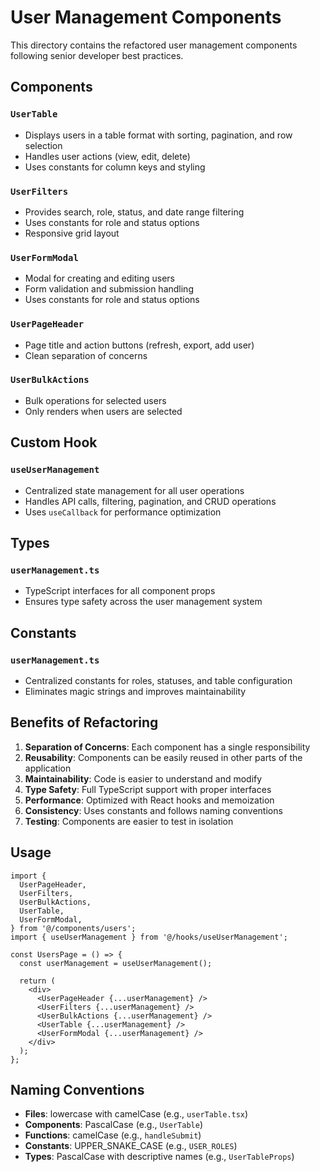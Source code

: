 # User Management Components

This directory contains the refactored user management components following senior developer best practices.

## Components

### `UserTable`

- Displays users in a table format with sorting, pagination, and row selection
- Handles user actions (view, edit, delete)
- Uses constants for column keys and styling

### `UserFilters`

- Provides search, role, status, and date range filtering
- Uses constants for role and status options
- Responsive grid layout

### `UserFormModal`

- Modal for creating and editing users
- Form validation and submission handling
- Uses constants for role and status options

### `UserPageHeader`

- Page title and action buttons (refresh, export, add user)
- Clean separation of concerns

### `UserBulkActions`

- Bulk operations for selected users
- Only renders when users are selected

## Custom Hook

### `useUserManagement`

- Centralized state management for all user operations
- Handles API calls, filtering, pagination, and CRUD operations
- Uses `useCallback` for performance optimization

## Types

### `userManagement.ts`

- TypeScript interfaces for all component props
- Ensures type safety across the user management system

## Constants

### `userManagement.ts`

- Centralized constants for roles, statuses, and table configuration
- Eliminates magic strings and improves maintainability

## Benefits of Refactoring

1. **Separation of Concerns**: Each component has a single responsibility
2. **Reusability**: Components can be easily reused in other parts of the application
3. **Maintainability**: Code is easier to understand and modify
4. **Type Safety**: Full TypeScript support with proper interfaces
5. **Performance**: Optimized with React hooks and memoization
6. **Consistency**: Uses constants and follows naming conventions
7. **Testing**: Components are easier to test in isolation

## Usage

```tsx
import {
  UserPageHeader,
  UserFilters,
  UserBulkActions,
  UserTable,
  UserFormModal,
} from '@/components/users';
import { useUserManagement } from '@/hooks/useUserManagement';

const UsersPage = () => {
  const userManagement = useUserManagement();

  return (
    <div>
      <UserPageHeader {...userManagement} />
      <UserFilters {...userManagement} />
      <UserBulkActions {...userManagement} />
      <UserTable {...userManagement} />
      <UserFormModal {...userManagement} />
    </div>
  );
};
```

## Naming Conventions

- **Files**: lowercase with camelCase (e.g., `userTable.tsx`)
- **Components**: PascalCase (e.g., `UserTable`)
- **Functions**: camelCase (e.g., `handleSubmit`)
- **Constants**: UPPER_SNAKE_CASE (e.g., `USER_ROLES`)
- **Types**: PascalCase with descriptive names (e.g., `UserTableProps`)

